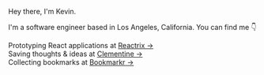 Hey there, I'm Kevin.

I'm a software engineer based in Los Angeles, California. You can find me 👇

Prototyping React applications at [Reactrix &rarr;](https://www.reactrix.app/)<br/>
Saving thoughts & ideas at [Clementine &rarr;](https://www.clementine.today/)<br/>
Collecting bookmarks at [Bookmarkr &rarr;](https://www.bookmarkr.link/)
